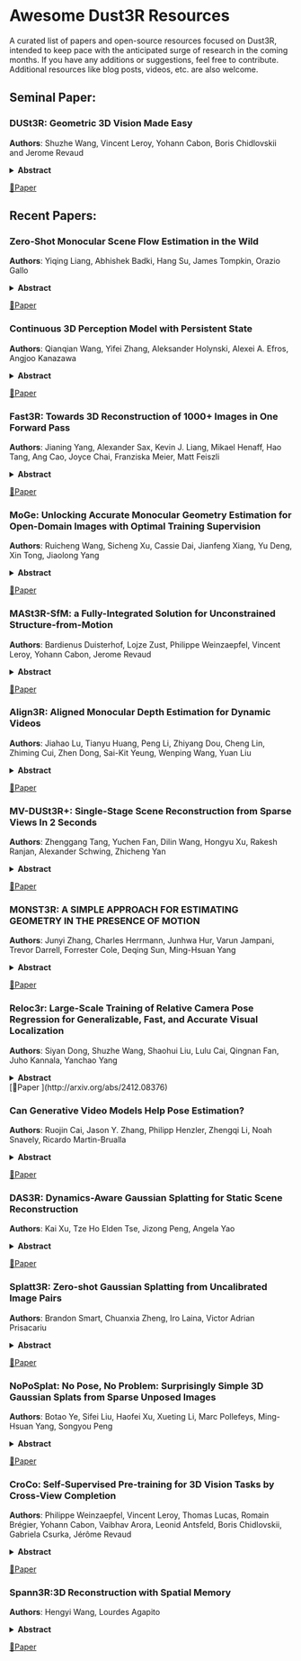 # Awesome Dust3R Resources 

A curated list of papers and open-source resources focused on Dust3R, intended to keep pace with the anticipated surge of research in the coming months. If you have any additions or suggestions, feel free to contribute. Additional resources like blog posts, videos, etc. are also welcome.

## Seminal Paper:
### DUSt3R: Geometric 3D Vision Made Easy
**Authors**: Shuzhe Wang, Vincent Leroy, Yohann Cabon, Boris Chidlovskii and Jerome Revaud

<details span>
<summary><b>Abstract</b></summary>
Multi-view stereo reconstruction (MVS) in the wild requires to first estimate the camera parameters e.g. intrinsic and extrinsic parameters. These are usually tedious and cumbersome to obtain, yet they are mandatory to triangulate corresponding pixels in 3D space, which is the core of all best performing MVS algorithms. In this work, we take an opposite stance and introduce DUSt3R, a radically novel paradigm for Dense and Unconstrained Stereo 3D Reconstruction of arbitrary image collections, i.e. operating without prior information about camera calibration nor viewpoint poses. We cast the pairwise reconstruction problem as a regression of pointmaps, relaxing the hard constraints of usual projective camera models. We show that this formulation smoothly unifies the monocular and binocular reconstruction cases. In the case where more than two images are provided, we further propose a simple yet effective global alignment strategy that expresses all pairwise pointmaps in a common reference frame. We base our network architecture on standard Transformer encoders and decoders, allowing us to leverage powerful pretrained models. Our formulation directly provides a 3D model of the scene as well as depth information, but interestingly, we can seamlessly recover from it, pixel matches, relative and absolute camera. Exhaustive experiments on all these tasks showcase that the proposed DUSt3R can unify various 3D vision tasks and set new SoTAs on monocular/multi-view depth estimation as well as relative pose estimation. In summary, DUSt3R makes many geometric 3D vision tasks easy.
</details>

[📄Paper ](http://arxiv.org/abs/2312.14132)

## Recent Papers:

### Zero-Shot Monocular Scene Flow Estimation in the Wild

**Authors**: Yiqing Liang, Abhishek Badki, Hang Su, James Tompkin, Orazio Gallo
<details span>
<summary><b>Abstract</b></summary>
Large models have shown generalization across datasets for many low-level vision tasks, like depth estimation, but no such general models exist for scene flow. Even though scene flow has wide potential use, it is not used in practice because current predictive models do not generalize well. We identify three key challenges and propose solutions for each. First, we create a method that jointly estimates geometry and motion for accurate prediction. Second, we alleviate scene flow data scarcity with a data recipe that affords us 1M annotated training samples across diverse synthetic scenes. Third, we evaluate different parameterizations for scene flow prediction and adopt a natural and effective parameterization. Our resulting model outperforms existing methods as well as baselines built on large-scale models in terms of 3D end-point error, and shows zero-shot generalization to the casually captured videos from DAVIS and the robotic manipulation scenes from RoboTAP. Overall, our approach makes scene flow prediction more practical in-the-wild.

</details>

[📄Paper ](https://arxiv.org/abs/2501.10357)
### Continuous 3D Perception Model with Persistent State

**Authors**: Qianqian Wang, Yifei Zhang, Aleksander Holynski, Alexei A. Efros, Angjoo Kanazawa
<details span>
<summary><b>Abstract</b></summary>
We present a unified framework capable of solving a broad range of 3D tasks. Our approach features a stateful recurrent model that continuously updates its state representation with each new observation. Given a stream of images, this evolving state can be used to generate metric-scale pointmaps (per-pixel 3D points) for each new input in an online fashion. These pointmaps reside within a common coordinate system, and can be accumulated into a coherent, dense scene reconstruction that updates as new images arrive. Our model, called CUT3R (Continuous Updating Transformer for 3D Reconstruction), captures rich priors of real-world scenes: not only can it predict accurate pointmaps from image observations, but it can also infer unseen regions of the scene by probing at virtual, unobserved views. Our method is simple yet highly flexible, naturally accepting varying lengths of images that may be either video streams or unordered photo collections, containing both static and dynamic content. We evaluate our method on various 3D/4D tasks and demonstrate competitive or state-of-the-art performance in each. Project Page: this https URL
</details>

[📄Paper ](https://arxiv.org/abs/2501.12387)

### Fast3R: Towards 3D Reconstruction of 1000+ Images in One Forward Pass


**Authors**: Jianing Yang, Alexander Sax, Kevin J. Liang, Mikael Henaff, Hao Tang, Ang Cao, Joyce Chai, Franziska Meier, Matt Feiszli
<details span>
<summary><b>Abstract</b></summary>
Multi-view 3D reconstruction remains a core challenge in computer vision, particularly in applications requiring accurate and scalable representations across diverse perspectives. Current leading methods such as DUSt3R employ a fundamentally pairwise approach, processing images in pairs and necessitating costly global alignment procedures to reconstruct from multiple views. In this work, we propose Fast 3D Reconstruction (Fast3R), a novel multi-view generalization to DUSt3R that achieves efficient and scalable 3D reconstruction by processing many views in parallel. Fast3R's Transformer-based architecture forwards N images in a single forward pass, bypassing the need for iterative alignment. Through extensive experiments on camera pose estimation and 3D reconstruction, Fast3R demonstrates state-of-the-art performance, with significant improvements in inference speed and reduced error accumulation. These results establish Fast3R as a robust alternative for multi-view applications, offering enhanced scalability without compromising reconstruction accuracy.
</details>

[📄Paper ](http://arxiv.org/abs/2501.13928)

### MoGe: Unlocking Accurate Monocular Geometry Estimation for Open-Domain Images with Optimal Training Supervision

**Authors**: Ruicheng Wang, Sicheng Xu, Cassie Dai, Jianfeng Xiang, Yu Deng, Xin Tong, Jiaolong Yang
<details span>
<summary><b>Abstract</b></summary>
We present MoGe, a powerful model for recovering 3D geometry from monocular open-domain images. Given a single image, our model directly predicts a 3D point map of the captured scene with an affine-invariant representation, which is agnostic to true global scale and shift. This new representation precludes ambiguous supervision in training and facilitate effective geometry learning. Furthermore, we propose a set of novel global and local geometry supervisions that empower the model to learn high-quality geometry. These include a robust, optimal, and efficient point cloud alignment solver for accurate global shape learning, and a multi-scale local geometry loss promoting precise local geometry supervision. We train our model on a large, mixed dataset and demonstrate its strong generalizability and high accuracy. In our comprehensive evaluation on diverse unseen datasets, our model significantly outperforms state-of-the-art methods across all tasks including monocular estimation of 3D point map, depth map, and camera field of view
</details>

[📄Paper ](http://arxiv.org/abs/2409.19152)


### MASt3R-SfM: a Fully-Integrated Solution for Unconstrained Structure-from-Motion

**Authors**: Bardienus Duisterhof, Lojze Zust, Philippe Weinzaepfel, Vincent Leroy, Yohann Cabon, Jerome Revaud
<details span>
<summary><b>Abstract</b></summary>
Structure-from-Motion (SfM), a task aiming at jointly recovering camera poses and 3D geometry of a scene given a set of images, remains a hard problem with still many open challenges despite decades of significant progress. The traditional solution for SfM consists of a complex pipeline of minimal solvers which tends to propagate errors and fails when images do not sufficiently overlap, have too little motion, etc. Recent methods have attempted to revisit this paradigm, but we empirically show that they fall short of fixing these core issues. In this paper, we propose instead to build upon a recently released foundation model for 3D vision that can robustly produce local 3D reconstructions and accurate matches. We introduce a low-memory approach to accurately align these local reconstructions in a global coordinate system. We further show that such foundation models can serve as efficient image retrievers without any overhead, reducing the overall complexity from quadratic to linear. Overall, our novel SfM pipeline is simple, scalable, fast and truly unconstrained, i.e. it can handle any collection of images, ordered or not. Extensive experiments on multiple benchmarks show that our method provides steady performance across diverse settings, especially outperforming existing methods in small- and medium-scale settings.
</details>

[📄Paper ](http://arxiv.org/abs/2409.19152)


### Align3R: Aligned Monocular Depth Estimation for Dynamic Videos

**Authors**: Jiahao Lu, Tianyu Huang, Peng Li, Zhiyang Dou, Cheng Lin, Zhiming Cui, Zhen Dong, Sai-Kit Yeung, Wenping Wang, Yuan Liu
<details span>
<summary><b>Abstract</b></summary>
Recent developments in monocular depth estimation methods enable high-quality depth estimation of single-view images but fail to estimate consistent video depth across different frames. Recent works address this problem by applying a video diffusion model to generate video depth conditioned on the input video, which is training-expensive and can only produce scale-invariant depth values without camera poses. In this paper, we propose a novel video-depth estimation method called Align3R to estimate temporal consistent depth maps for a dynamic video. Our key idea is to utilize the recent DUSt3R model to align estimated monocular depth maps of different timesteps. First, we fine-tune the DUSt3R model with additional estimated monocular depth as inputs for the dynamic scenes. Then, we apply optimization to reconstruct both depth maps and camera poses. Extensive experiments demonstrate that Align3R estimates consistent video depth and camera poses for a monocular video with superior performance than baseline methods.
</details>

[📄Paper ](http://arxiv.org/abs/2409.19152)


### MV-DUSt3R+: Single-Stage Scene Reconstruction from Sparse Views In 2 Seconds

**Authors**: Zhenggang Tang, Yuchen Fan, Dilin Wang, Hongyu Xu, Rakesh Ranjan, Alexander Schwing, Zhicheng Yan
<details span>
<summary><b>Abstract</b></summary>
Recent sparse multi-view scene reconstruction advances like DUSt3R and MASt3R no longer require camera calibration and camera pose estimation. However, they only process a pair of views at a time to infer pixel-aligned pointmaps. When dealing with more than two views, a combinatorial number of error prone pairwise reconstructions are usually followed by an expensive global optimization, which often fails to rectify the pairwise reconstruction errors. To handle more views, reduce errors, and improve inference time, we propose the fast single-stage feed-forward network MV-DUSt3R. At its core are multi-view decoder blocks which exchange information across any number of views while considering one reference view. To make our method robust to reference view selection, we further propose MV-DUSt3R+, which employs cross-reference-view blocks to fuse information across different reference view choices. To further enable novel view synthesis, we extend both by adding and jointly training Gaussian splatting heads. Experiments on multi-view stereo reconstruction, multi-view pose estimation, and novel view synthesis confirm that our methods improve significantly upon prior art. Code will be released.
</details>

[📄Paper ](http://arxiv.org/abs/2412.06974)


### MONST3R: A SIMPLE APPROACH FOR ESTIMATING GEOMETRY IN THE PRESENCE OF MOTION

**Authors**: Junyi Zhang, Charles Herrmann, Junhwa Hur, Varun Jampani, Trevor Darrell, Forrester Cole, Deqing Sun, Ming-Hsuan Yang
<details span>
<summary><b>Abstract</b></summary>
 	Estimating geometry from dynamic scenes, where objects move and deform over time, remains a core challenge in computer vision. Current approaches often rely on multi-stage pipelines or global optimizations that decompose the problem into subtasks, like depth and flow, leading to complex systems prone to errors. In this paper, we present Motion DUSt3R (MonST3R), a novel geometry-first approach that directly estimates per-timestep geometry from dynamic scenes. Our key insight is that by simply estimating a pointmap for each timestep, we can effectively adapt DUSt3R’s representation, previously only used for static scenes, to dynamic scenes. However, this approach presents a significant challenge: the scarcity of suitable training data, namely dynamic, posed videos with depth labels. Despite this, we show that by posing the problem as a fine-tuning task, identifying several suitable datasets, and strategically training the model on this limited data, we can surprisingly enable the model to handle dynamics, even without an explicit motion representation. Based on this, we introduce new optimizations for several downstream video-specific tasks and demonstrate strong performance on video depth and camera pose estimation, outperforming prior work in terms of robustness and efficiency. Moreover, MonST3R shows promising results for primarily feed-forward 4D reconstruction. Interactive 4D results, source code, and trained models will be available at: https://monst3r-project.github.io/.
</details>

[📄Paper ](https://monst3r-project.github.io)

### Reloc3r: Large-Scale Training of Relative Camera Pose Regression for Generalizable, Fast, and Accurate Visual Localization

**Authors**: Siyan Dong, Shuzhe Wang, Shaohui Liu, Lulu Cai, Qingnan Fan, Juho Kannala, Yanchao Yang
<details span>
<summary><b>Abstract</b></summary>
 	Visual localization aims to determine the camera pose of a query image relative to a database of posed images. In recent years, deep neural networks that directly regress camera poses have gained popularity due to their fast inference capabilities. However, existing methods struggle to either generalize well to new scenes or provide accurate camera pose estimates. To address these issues, we present Reloc3r, a simple yet effective visual localization framework. It consists of an elegantly designed relative pose regression network, and a minimalist motion averaging module for absolute pose estimation. Trained on approximately 8 million posed image pairs, Reloc3r achieves surprisingly good performance and generalization ability. We conduct extensive experiments on 6 public datasets, consistently demonstrating the effectiveness and efficiency of the proposed method. It provides high-quality camera pose estimates in real time and generalizes to novel scenes. Code, weights, and data at: https://github.com/ffrivera0/reloc3r.
</details>
[📄Paper ](http://arxiv.org/abs/2412.08376)

### Can Generative Video Models Help Pose Estimation?

**Authors**: Ruojin Cai, Jason Y. Zhang, Philipp Henzler, Zhengqi Li, Noah Snavely, Ricardo Martin-Brualla
<details span>
<summary><b>Abstract</b></summary>
Pairwise pose estimation from images with little or no overlap is an open challenge in computer vision. Existing methods, even those trained on large-scale datasets, struggle in these scenarios due to the lack of identifiable correspondences or visual overlap. Inspired by the human ability to infer spatial relationships from diverse scenes, we propose a novel approach, InterPose, that leverages the rich priors encoded within pre-trained generative video models. We propose to use a video model to hallucinate intermediate frames between two input images, effectively creating a dense, visual transition, which significantly simplifies the problem of pose estimation. Since current video models can still produce implausible motion or inconsistent geometry, we introduce a self-consistency score that evaluates the consistency of pose predictions from sampled videos. We demonstrate that our approach generalizes among three state-of-the-art video models and show consistent improvements over the state-of-the-art DUSt3R on four diverse datasets encompassing indoor, outdoor, and object-centric scenes. Our findings suggest a promising avenue for improving pose estimation models by leveraging large generative models trained on vast amounts of video data, which is more readily available than 3D data. See our project page for results: https://inter-pose.github.io/.
</details>

[📄Paper ](http://arxiv.org/abs/2412.16155)

### DAS3R: Dynamics-Aware Gaussian Splatting for Static Scene Reconstruction

**Authors**: Kai Xu, Tze Ho Elden Tse, Jizong Peng, Angela Yao
<details span>
<summary><b>Abstract</b></summary>
We propose a novel framework for scene decomposition and static background reconstruction from everyday videos. By integrating the trained motion masks and modeling the static scene as Gaussian splats with dynamics-aware optimization, our method achieves more accurate background reconstruction results than previous works. Our proposed method is termed DAS3R, an abbreviation for Dynamics-Aware Gaussian Splatting for Static Scene Reconstruction. Compared to existing methods, DAS3R is more robust in complex motion scenarios, capable of handling videos where dynamic objects occupy a significant portion of the scene, and does not require camera pose inputs or point cloud data from SLAM-based
</details>

[📄Paper ](https://arxiv.org/abs/2412.19584)

### Splatt3R: Zero-shot Gaussian Splatting from Uncalibrated Image Pairs

**Authors**: Brandon Smart, Chuanxia Zheng, Iro Laina, Victor Adrian Prisacariu
<details span>
<summary><b>Abstract</b></summary>
In this paper, we introduce Splatt3R, a pose-free, feed-forward method for in-the-wild 3D reconstruction and novel view synthesis from stereo pairs. Given uncalibrated natural images, Splatt3R can predict 3D Gaussian Splats without requiring any camera parameters or depth information. For generalizability, we build Splatt3R upon a ``foundation'' 3D geometry reconstruction method, MASt3R, by extending it to deal with both 3D structure and appearance. Specifically, unlike the original MASt3R which reconstructs only 3D point clouds, we predict the additional Gaussian attributes required to construct a Gaussian primitive for each point. Hence, unlike other novel view synthesis methods, Splatt3R is first trained by optimizing the 3D point cloud's geometry loss, and then a novel view synthesis objective. By doing this, we avoid the local minima present in training 3D Gaussian Splats from stereo views. We also propose a novel loss masking strategy that we empirically find is critical for strong performance on extrapolated viewpoints. We train Splatt3R on the ScanNet++ dataset and demonstrate excellent generalisation to uncalibrated, in-the-wild images. Splatt3R can reconstruct scenes at 4FPS at 512 x 512 resolution, and the resultant splats can be rendered in real-time.
</details>

[📄Paper ](https://arxiv.org/abs/2408.13912)

### NoPoSplat: No Pose, No Problem: Surprisingly Simple 3D Gaussian Splats from Sparse Unposed Images

**Authors**: Botao Ye, Sifei Liu, Haofei Xu, Xueting Li, Marc Pollefeys, Ming-Hsuan Yang, Songyou Peng
<details span>
<summary><b>Abstract</b></summary>
We introduce NoPoSplat, a feed-forward model capable of reconstructing 3D scenes parameterized by 3D Gaussians from unposed sparse multi-view images. Our model, trained exclusively with photometric loss, achieves real-time 3D Gaussian reconstruction during inference. To eliminate the need for accurate pose input during reconstruction, we anchor one input view’s local camera coordinates as the canonical space and train the network to predict Gaussian primitives for all views within this space. This approach obviates the need to transform Gaussian primitives from local coordinates into a global coordinate system, thus avoiding errors associated with per-frame Gaussians and pose estimation. To resolve scale ambiguity, we design and compare various intrinsic embedding methods, ultimately opting to convert camera intrinsics into a token embedding and concatenate it with image tokens as input to the model, enabling accurate scene scale prediction. We utilize the reconstructed 3D Gaussians for novel view synthesis and pose estimation tasks and propose a two-stage coarse-to-fine pipeline for accurate pose estimation. Experimental results demonstrate that our pose-free approach can achieve superior novel view synthesis quality compared to pose-required methods, particularly in scenarios with limited input image overlap. For pose estimation, our method, trained without ground truth depth or explicit matching loss, significantly outperforms the state-of-the-art methods with substantial improvements. This work makes significant advances in pose-free generalizable 3D reconstruction and demonstrates its applicability to real-world scenarios. Code and trained models are available on our project page.
</details>

[📄Paper ](http://arxiv.org/abs/2410.24207)

### CroCo: Self-Supervised Pre-training for 3D Vision Tasks by Cross-View Completion

**Authors**: Philippe Weinzaepfel, Vincent Leroy, Thomas Lucas, Romain Brégier, Yohann Cabon, Vaibhav Arora, Leonid Antsfeld, Boris Chidlovskii, Gabriela Csurka, Jérôme Revaud
<details span>
<summary><b>Abstract</b></summary>
Masked Image Modeling (MIM) has recently been established as a potent pretraining paradigm. A pretext task is constructed by masking patches in an input image, and this masked content is then predicted by a neural network using visible patches as sole input. This pre-training leads to state-of-the-art performance when ﬁnetuned for high-level semantic tasks, e.g. image classiﬁcation and object detection. In this paper we instead seek to learn representations that transfer well to a wide variety of 3D vision and lower-level geometric downstream tasks, such as depth prediction or optical ﬂow estimation. Inspired by MIM, we propose an unsupervised representation learning task trained from pairs of images showing the same scene from different viewpoints. More precisely, we propose the pretext task of cross-view completion where the ﬁrst input image is partially masked, and this masked content has to be reconstructed from the visible content and the second image. In single-view MIM, the masked content often cannot be inferred precisely from the visible portion only, so the model learns to act as a prior inﬂuenced by high-level semantics. In contrast, this ambiguity can be resolved with crossview completion from the second unmasked image, on the condition that the model is able to understand the spatial relationship between the two images. Our experiments show that our pretext task leads to signiﬁcantly improved performance for monocular 3D vision downstream tasks such as depth estimation. In addition, our model can be directly applied to binocular downstream tasks like optical ﬂow or relative camera pose estimation, for which we obtain competitive results without bells and whistles, i.e., using a generic architecture without any task-speciﬁc design.
</details>

[📄Paper ](http://arxiv.org/abs/2210.10716)

### Spann3R:3D Reconstruction with Spatial Memory

**Authors**: Hengyi Wang, Lourdes Agapito
<details span>
<summary><b>Abstract</b></summary>
We present Spann3R, a novel approach for dense 3D reconstruction from ordered or unordered image collections. Built on the DUSt3R paradigm, Spann3R uses a transformer-based architecture to directly regress pointmaps from images without any prior knowledge of the scene or camera parameters. Unlike DUSt3R, which predicts per image-pair pointmaps each expressed in its local coordinate frame, Spann3R can predict per-image pointmaps expressed in a global coordinate system, thus eliminating the need for optimization-based global alignment. The key idea of Spann3R is to manage an external spatial memory that learns to keep track of all previous relevant 3D information. Spann3R then queries this spatial memory to predict the 3D structure of the next frame in a global coordinate system. Taking advantage of DUSt3R's pre-trained weights, and further fine-tuning on a subset of datasets, Spann3R shows competitive performance and generalization ability on various unseen datasets and can process ordered image collections in real time. Project page: \url{https://hengyiwang.github.io/projects/spanner}
</details>

[📄Paper ](http://arxiv.org/abs/2408.16061)
